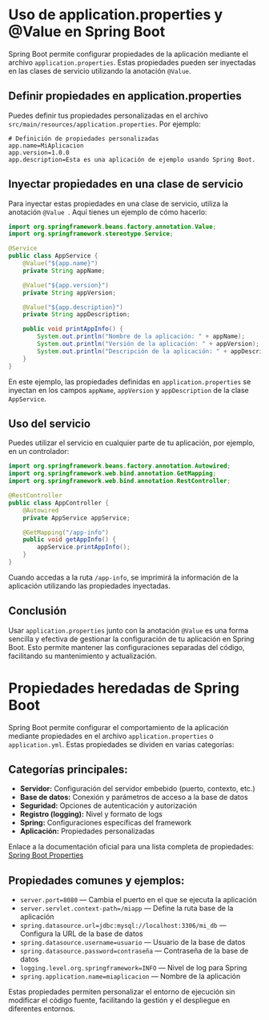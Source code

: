 # Uso de application.properties y @Value en Spring Boot

Spring Boot permite configurar propiedades de la aplicación mediante el archivo `application.properties`. Estas
propiedades pueden ser inyectadas en las clases de servicio utilizando la anotación `@Value`.

## Definir propiedades en application.properties

Puedes definir tus propiedades personalizadas en el archivo `src/main/resources/application.properties`. Por ejemplo:

```properties
# Definición de propiedades personalizadas
app.name=MiAplicacion
app.version=1.0.0
app.description=Esta es una aplicación de ejemplo usando Spring Boot.
```

## Inyectar propiedades en una clase de servicio

Para inyectar estas propiedades en una clase de servicio, utiliza la anotación `@Value
`. Aquí tienes un ejemplo de cómo hacerlo:

```java
import org.springframework.beans.factory.annotation.Value;
import org.springframework.stereotype.Service;

@Service
public class AppService {
    @Value("${app.name}")
    private String appName;

    @Value("${app.version}")
    private String appVersion;

    @Value("${app.description}")
    private String appDescription;

    public void printAppInfo() {
        System.out.println("Nombre de la aplicación: " + appName);
        System.out.println("Versión de la aplicación: " + appVersion);
        System.out.println("Descripción de la aplicación: " + appDescription);
    }
}
```

En este ejemplo, las propiedades definidas en `application.properties` se inyectan en los campos `appName`, `appVersion`
y `appDescription` de la clase `AppService`.

## Uso del servicio

Puedes utilizar el servicio en cualquier parte de tu aplicación, por ejemplo, en un controlador:

```java
import org.springframework.beans.factory.annotation.Autowired;
import org.springframework.web.bind.annotation.GetMapping;
import org.springframework.web.bind.annotation.RestController;

@RestController
public class AppController {
    @Autowired
    private AppService appService;

    @GetMapping("/app-info")
    public void getAppInfo() {
        appService.printAppInfo();
    }
}
```

Cuando accedas a la ruta `/app-info`, se imprimirá la información de la aplicación utilizando las propiedades
inyectadas.

## Conclusión

Usar `application.properties` junto con la anotación `@Value` es una forma sencilla
y efectiva de gestionar la configuración de tu aplicación en Spring Boot. Esto permite mantener las configuraciones
separadas del código, facilitando su mantenimiento y actualización.

# Propiedades heredadas de Spring Boot

Spring Boot permite configurar el comportamiento de la aplicación mediante propiedades en el archivo
`application.properties` o `application.yml`. Estas propiedades se dividen en varias categorías:

## Categorías principales:

- **Servidor:** Configuración del servidor embebido (puerto, contexto, etc.)
- **Base de datos:** Conexión y parámetros de acceso a la base de datos
- **Seguridad:** Opciones de autenticación y autorización
- **Registro (logging):** Nivel y formato de logs
- **Spring:** Configuraciones específicas del framework
- **Aplicación:** Propiedades personalizadas

Enlace a la documentación oficial para una lista completa de propiedades:
[Spring Boot Properties](https://docs.spring.io/spring-boot/docs/current/reference/html/application-properties.html)

## Propiedades comunes y ejemplos:

- `server.port=8080` — Cambia el puerto en el que se ejecuta la aplicación
- `server.servlet.context-path=/miapp` — Define la ruta base de la aplicación
- `spring.datasource.url=jdbc:mysql://localhost:3306/mi_db` — Configura la URL de la base de datos
- `spring.datasource.username=usuario` — Usuario de la base de datos
- `spring.datasource.password=contraseña` — Contraseña de la base de datos
- `logging.level.org.springframework=INFO` — Nivel de log para Spring
- `spring.application.name=miaplicacion` — Nombre de la aplicación

Estas propiedades permiten personalizar el entorno de ejecución sin modificar el código fuente, facilitando la gestión y
el despliegue en diferentes entornos.
